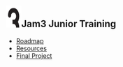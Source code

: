 <img align="left" src="./images/jam3.png" style="width: 7%; height:50px;">
<h2>Jam3 Junior Training</h2>  

* <a href="./Roadmap.md">Roadmap</a>
* <a href="./Resources.md">Resources</a>
* <a href="./Project.md">Final Project</a>
